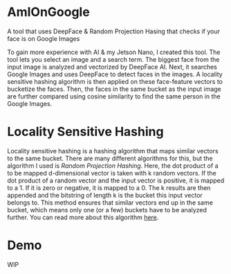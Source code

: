 # AmIOnGoogle
A tool that uses DeepFace &amp; Random Projection Hasing that checks if your face is on Google Images

To gain more experience with AI & my Jetson Nano, I created this tool. The tool lets you select an image and a search term. The biggest face from the input image is analyzed and vectorized by DeepFace AI. Next, it searches Google Images and uses DeepFace to detect faces in the images. A locality sensitive hashing algorithm is then applied on these face-feature vectors to bucketize the faces. Then, the faces in the same bucket as the input image are further compared using cosine similarity to find the same person in the Google Images.

# Locality Sensitive Hashing
Locality sensitive hashing is a hashing algorithm that maps similar vectors to the same bucket. There are many different algorithms for this, but the algorithm I used is *Random Projection Hashing*. Here, the dot product of a to be mapped d-dimensional vector is taken with k random vectors. If the dot product of a random vector and the input vector is positive, it is mapped to a 1. If it is zero or negative, it is mapped to a 0. The k results are then appended and the bitstring of length k is the bucket this input vector belongs to. This method ensures that similar vectors end up in the same bucket, which means only one (or a few) buckets have to be analyzed further. You can read more about this algorithm [here](http://benwhitmore.altervista.org/simhash-and-solving-the-hamming-distance-problem-explained/).

# Demo
WIP
